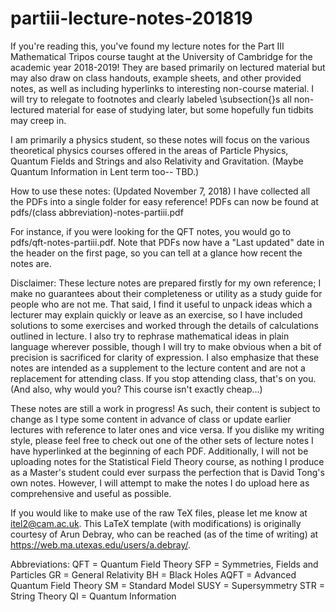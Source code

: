 # partiii-lecture-notes-201819

If you're reading this, you've found my lecture notes for the Part III Mathematical Tripos course taught at the University of Cambridge for the academic year 2018-2019! They are based primarily on lectured material but may also draw on class handouts, example sheets, and other provided notes, as well as including hyperlinks to interesting non-course material. I will try to relegate to footnotes and clearly labeled \subsection{}s all non-lectured material for ease of studying later, but some hopefully fun tidbits may creep in.

I am primarily a physics student, so these notes will focus on the various theoretical physics courses offered in the areas of Particle Physics, Quantum Fields and Strings and also Relativity and Gravitation. (Maybe Quantum Information in Lent term too-- TBD.)

How to use these notes:
(Updated November 7, 2018) I have collected all the PDFs into a single folder for easy reference! PDFs can now be found at
pdfs/(class abbreviation)-notes-partiii.pdf

For instance, if you were looking for the QFT notes, you would go to pdfs/qft-notes-partiii.pdf. Note that PDFs now have a "Last updated" date in the header on the first page, so you can tell at a glance how recent the notes are.

Disclaimer:
These lecture notes are prepared firstly for my own reference; I make no guarantees about their completeness or utility as a study guide for people who are not me. That said, I find it useful to unpack ideas which a lecturer may explain quickly or leave as an exercise, so I have included solutions to some exercises and worked through the details of calculations outlined in lecture. I also try to rephrase mathematical ideas in plain language wherever possible, though I will try to make obvious when a bit of precision is sacrificed for clarity of expression. I also emphasize that these notes are intended as a supplement to the lecture content and are not a replacement for attending class. If you stop attending class, that's on you. (And also, why would you? This course isn't exactly cheap...)

These notes are still a work in progress! As such, their content is subject to change as I type some content in advance of class or update earlier lectures with reference to later ones and vice versa. If you dislike my writing style, please feel free to check out one of the other sets of lecture notes I have hyperlinked at the beginning of each PDF. Additionally, I will not be uploading notes for the Statistical Field Theory course, as nothing I produce as a Master's student could ever surpass the perfection that is David Tong's own notes. However, I will attempt to make the notes I do upload here as comprehensive and useful as possible.

If you would like to make use of the raw TeX files, please let me know at itel2@cam.ac.uk. This LaTeX template (with modifications) is originally courtesy of Arun Debray, who can be reached (as of the time of writing) at https://web.ma.utexas.edu/users/a.debray/.

Abbreviations:
QFT = Quantum Field Theory
SFP = Symmetries, Fields and Particles
GR = General Relativity
BH = Black Holes
AQFT = Advanced Quantum Field Theory
SM = Standard Model
SUSY = Supersymmetry
STR = String Theory
QI = Quantum Information
